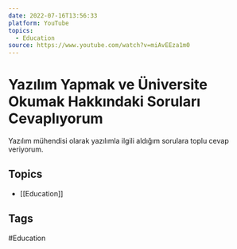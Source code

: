 ```yaml
---
date: 2022-07-16T13:56:33
platform: YouTube
topics:
  - Education
source: https://www.youtube.com/watch?v=miAvEEza1m0
---
```

# Yazılım Yapmak ve Üniversite Okumak Hakkındaki Soruları Cevaplıyorum

Yazılım mühendisi olarak yazılımla ilgili aldığım sorulara toplu cevap veriyorum.

## Topics
- [[Education]]

## Tags
#Education